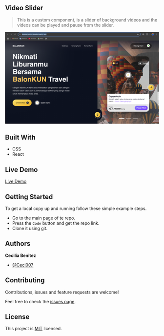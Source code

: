 ##  Video Slider

> This is a custom component, is a slider of background videos and the videos can be played and pause from the slider.

![screenshot](./app_screeshot.png)

## Built With

- CSS
- React

## Live Demo

[Live Demo](https://famous-muffin-4da8b4.netlify.app/)


## Getting Started

To get a local copy up and running follow these simple example steps.

- Go to the main page of te repo.
- Press the ```Code``` button and get the repo link.
- Clone it using git.

## Authors

**Cecilia Benitez**

- [@Ceci007](https://github.com/Ceci007)


## Contributing

Contributions, issues and feature requests are welcome!

Feel free to check the [issues page](https://github.com/Ceci007/video-slider/issues).

## License

This project is [MIT](lic.url) licensed.
